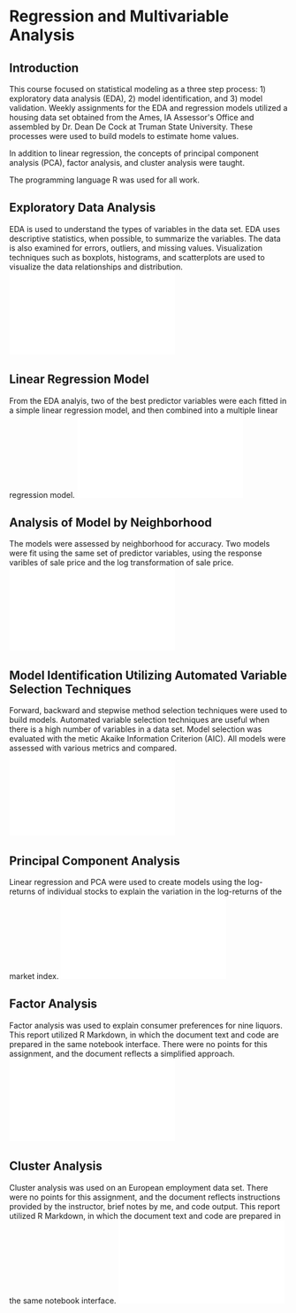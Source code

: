 
# Regression and Multivariable Analysis

## Introduction

This course focused on statistical modeling as a three step process: 1) exploratory data analysis (EDA), 2) model identification, and 3) model validation. Weekly assignments for the EDA and regression models utilized a housing data set obtained from the Ames, IA Assessor's Office and assembled by Dr. Dean De Cock at Truman State University. These processes were used to build models to estimate home values.

In addition to linear regression, the concepts of principal component analysis (PCA), factor analysis, and cluster analysis were taught.

The programming language R was used for all work.

## Exploratory Data Analysis
EDA is used to understand the types of variables in the data set. EDA uses descriptive statistics, when possible, to summarize the variables. The data is also examined for errors, outliers, and missing values. Visualization techniques such as boxplots, histograms, and scatterplots are used to visualize the data relationships and distribution. 
![first chart](Assignment1_Wanat.pdf)

## Linear Regression Model
From the EDA analyis, two of the best predictor variables were each fitted in a simple linear regression model, and then combined into a multiple linear regression model.
![second chart](Assignment2_Wanat.pdf)

## Analysis of Model by Neighborhood
The models were assessed by neighborhood for accuracy. Two models were fit using the same set of predictor variables, using the response varibles of sale price and the log transformation of sale price.
![third chart](Assignment3_Wanat.pdf)

## Model Identification Utilizing Automated Variable Selection Techniques
Forward, backward and stepwise method selection techniques were used to build models. Automated variable selection techniques are useful when there is a high number of variables in a data set. Model selection was evaluated with the metic Akaike Information Criterion (AIC). All models were assessed with various metrics and compared.
![fourth chart](Assignment5_Wanat.pdf)

## Principal Component Analysis
Linear regression and PCA were used to create models using the log-returns of individual stocks to explain the variation in the log-returns of the market index.
![fifth chart](Assignment6_Wanat.pdf)

## Factor Analysis
Factor analysis was used to explain consumer preferences for nine liquors. This report utilized R Markdown, in which the document text and code are prepared in the same notebook interface. There were no points for this assignment, and the document reflects a simplified approach. 
![sixth chart](Assignment7_Wanat.pdf)

## Cluster Analysis
Cluster analysis was used on an European employment data set. There were no points for this assignment, and the document reflects instructions provided by the instructor, brief notes by me, and code output. This report utilized R Markdown, in which the document text and code are prepared in the same notebook interface.
![seventh chart](Assignment8_Wanat.pdf)
